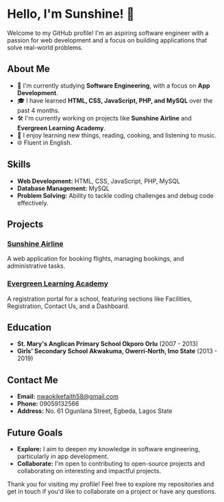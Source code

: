 # Hello, I'm Sunshine! 👋

Welcome to my GitHub profile! I'm an aspiring software engineer with a passion for web development and a focus on building applications that solve real-world problems. 

## About Me

- 🌱 I'm currently studying **Software Engineering**, with a focus on **App Development**.
- 🎓 I have learned **HTML, CSS, JavaScript, PHP, and MySQL** over the past 4 months.
- 🛠️ I'm currently working on projects like **Sunshine Airline** and **Evergreen Learning Academy**.
- 💬 I enjoy learning new things, reading, cooking, and listening to music.
- 🌐 Fluent in English.

## Skills

- **Web Development:** HTML, CSS, JavaScript, PHP, MySQL
- **Database Management:** MySQL
- **Problem Solving:** Ability to tackle coding challenges and debug code effectively.

## Projects

### [Sunshine Airline](https://github.com/your-username/sunshine-airline)
A web application for booking flights, managing bookings, and administrative tasks.

### [Evergreen Learning Academy](https://github.com/sunshine88-stack/evergreen-learning-academy)
A registration portal for a school, featuring sections like Facilities, Registration, Contact Us, and a Dashboard.

## Education

- **St. Mary's Anglican Primary School Okporo Orlu** (2007 - 2013)
- **Girls' Secondary School Akwakuma, Owerri-North, Imo State** (2013 - 2019)

## Contact Me

- **Email:** [nwaokikefaith58@gmail.com](mailto:nwaokikefaith58@gmail.com)
- **Phone:** 09059132566
- **Address:** No. 61 Ogunlana Street, Egbeda, Lagos State

## Future Goals

- **Explore:** I aim to deepen my knowledge in software engineering, particularly in app development.
- **Collaborate:** I'm open to contributing to open-source projects and collaborating on interesting and impactful projects.

Thank you for visiting my profile! Feel free to explore my repositories and get in touch if you'd like to collaborate on a project or have any questions.


